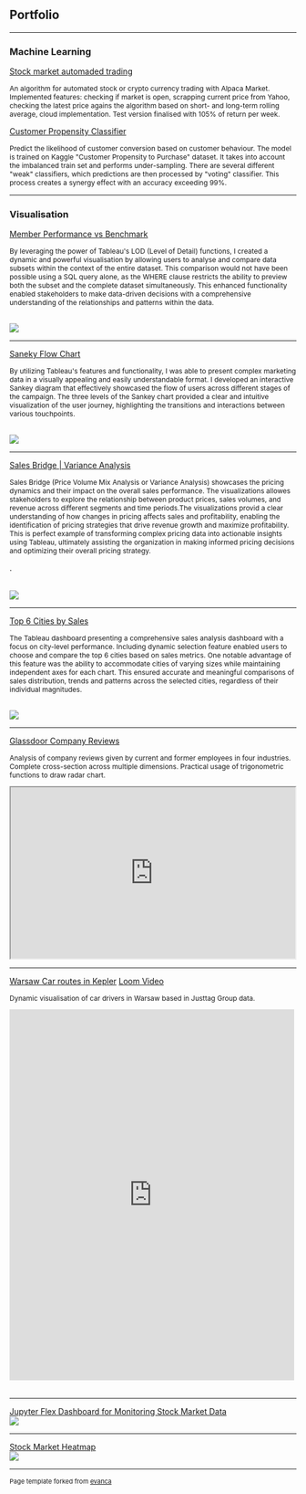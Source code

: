 ## Portfolio

---

### Machine Learning

[Stock market automaded trading](https://github.com/kwro/auto_trading) <br>
<p style="font-size:12px">An algorithm for automated stock or crypto currency trading with Alpaca Market. Implemented features: checking if market is open, scrapping current price from Yahoo, checking the latest price agains the algorithm based on short- and long-term rolling average, cloud implementation. Test version finalised with 105% of return per week.</p>

[Customer Propensity Classifier](https://github.com/kwro/CustomerPropensity#customer-propensity-classifier) <br>
<p style="font-size:12px">Predict the likelihood of customer conversion based on customer behaviour. The model is trained on Kaggle "Customer Propensity to Purchase" dataset. It takes into account the imbalanced train set and performs under-sampling. There are several different "weak" classifiers, which predictions are then processed by "voting" classifier. This process creates a synergy effect with an accuracy exceeding 99%.</p>

---
### Visualisation

[Member Performance vs Benchmark](/sample_page)
<p style="font-size:12px">By leveraging the power of Tableau's LOD (Level of Detail) functions, I created a dynamic and powerful visualisation by allowing users to analyse and compare data subsets within the context of the entire dataset. This comparison would not have been possible using a SQL query alone, as the WHERE clause restricts the ability to preview both the subset and the complete dataset simultaneously. This enhanced functionality enabled stakeholders to make data-driven decisions with a comprehensive understanding of the relationships and patterns within the data.</p>
<br><img src="/images/blue_kpis.png?raw=true"/><br>

---

[Saneky Flow Chart](https://public.tableau.com/views/SelectedAccountPerformancevsBenchmark/ExecutiveSummary?%3Alanguage=en-US&%3Adisplay_count=n&%3Aorigin=viz_share_link)
<p style="font-size:12px">By utilizing Tableau's features and functionality, I was able to present complex marketing data in a visually appealing and easily understandable format. I developed an interactive Sankey diagram that effectively showcased the flow of users across different stages of the campaign. The three levels of the Sankey chart provided a clear and intuitive visualization of the user journey, highlighting the transitions and interactions between various touchpoints.</p>
<br><img src="/images/Users_Flow.png?raw=true"/><br>

---

[Sales Bridge | Variance Analysis](https://public.tableau.com/views/SalesBridgeVarianceAnalysisPriceVolumeMix/SalesBridge?:language=en-US&:display_count=n&:origin=viz_share_link)
<p style="font-size:12px">Sales Bridge (Price Volume Mix Analysis or Variance Analysis) showcases the pricing dynamics and their impact on the overall sales performance. The visualizations allowes stakeholders to explore the relationship between product prices, sales volumes, and revenue across different segments and time periods.The visualizations provid a clear understanding of how changes in pricing affects sales and profitability, enabling the identification of pricing strategies that drive revenue growth and maximize profitability. This is perfect example of transforming complex pricing data into actionable insights using Tableau, ultimately assisting the organization in making informed pricing decisions and optimizing their overall pricing strategy.

.</p>
<br><img src="/images/sales bridge.png?raw=true"/><br>

---

[Top 6 Cities by Sales](https://public.tableau.com/views/_Top6_automatically_selected_charts/TopicsRateOverTimeperRegion?:language=en-GB&:display_count=n&:origin=viz_share_link)
<p style="font-size:12px">The Tableau dashboard presenting a comprehensive sales analysis dashboard with a focus on city-level performance. Including dynamic selection feature enabled users to choose and compare the top 6 cities based on sales metrics. One notable advantage of this feature was the ability to accommodate cities of varying sizes while maintaining independent axes for each chart. This ensured accurate and meaningful comparisons of sales distribution, trends and patterns across the selected cities, regardless of their individual magnitudes.</p>
<br><img src="/images/top6.png?raw=true"/><br>

---

[Glassdoor Company Reviews](https://public.tableau.com/app/profile/kasia.wrona/viz/Glassdoor_Company_Review_Dashboard/GlassdoorEmployeeReviews)
<p style="font-size:12px">Analysis of company reviews given by current and former employees in four industries. Complete cross-section across multiple dimensions. Practical usage of trigonometric functions to draw radar chart.</p>
<iframe src="https://public.tableau.com/views/Glassdoor_Company_Review_Dashboard/GlassdoorEmployeeReviews?:showVizHome=no&:embed=true" width="500" height="300"></iframe>

---

[Warsaw Car routes in Kepler](https://kepler.gl/demo/map?mapUrl=https://dl.dropboxusercontent.com/s/nhcabe0v45xjdv5/keplergl_zx1hog.json)
<a href="https://www.loom.com/share/6f7fa456a1e148fcb797e7ec0054e890">Loom Video</a> <br>
<p style="font-size:12px">Dynamic visualisation of car drivers in Warsaw based in Justtag Group data.</p>
<iframe src="https://kepler.gl/demo/map?mapUrl=https://dl.dropboxusercontent.com/s/nhcabe0v45xjdv5/keplergl_zx1hog.json" style="border:0px #ffffff none;" name="myiFrame" scrolling="no" frameborder="1" marginheight="0px" marginwidth="0px" height="650px" width="500px" allowfullscreen></iframe><br><br>

---


[Jupyter Flex Dashboard for Monitoring Stock Market Data]()
<br><img src="jupyter_flex.png?raw=true"/><br>


---


[Stock Market Heatmap]()
<br><img src="heatmap.png?raw=true"/><br>


---

<p style="font-size:11px">Page template forked from <a href="https://github.com/evanca/quick-portfolio">evanca</a></p>
<!-- Remove above link if you don't want to attibute -->
